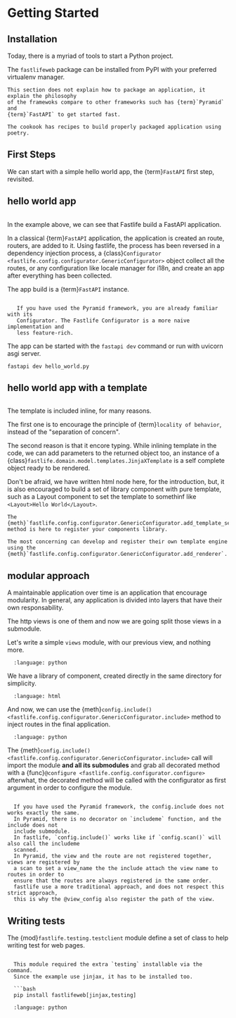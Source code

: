 # Getting Started

## Installation

Today, there is a myriad of tools to start a Python project.

The `fastlifeweb` package can be installed from PyPI with your preferred virtualenv
manager.

```{note}
This section does not explain how to package an application, it explain the philosophy
of the framewoks compare to other frameworks such has {term}`Pyramid` and
{term}`FastAPI` to get started fast.

The cookook has recipes to build properly packaged application using poetry.
```

## First Steps

We can start with a simple hello world app, the {term}`FastAPI` first step,
revisited.

## hello world app

```{literalinclude} examples/hello_world.py

```

In the example above, we can see that Fastlife build a FastAPI application.

In a classical {term}`FastAPI` application, the application is created an route, routers,
are added to it.
Using fastlife, the process has been reversed in a dependency injection process,
a {class}`Configurator <fastlife.config.configurator.GenericConfigurator>` object collect
all the routes, or any configuration like locale manager for i18n, and create
an app after everything has been collected.

The app build is a {term}`FastAPI` instance.

```{note}

   If you have used the Pyramid framework, you are already familiar with its
   Configurator. The Fastlife Configurator is a more naive implementation and
   less feature-rich.

```

The app can be started with the `fastapi dev` command or run with uvicorn asgi server.

```{code-block} bash
fastapi dev hello_world.py
```

## hello world app with a template

```{literalinclude} examples/hello_world_with_template.py

```

The template is included inline, for many reasons.

The first one is to encourage the principle of {term}`locality of behavior`, instead of
the "separation of concern".

The second reason is that it encore typing. While inlining template in the code,
we can add parameters to the returned object too, an instance of a
{class}`fastlife.domain.model.templates.JinjaXTemplate` is a self complete object
ready to be rendered.

Don't be afraid, we have written html node here, for the introduction, but,
it is also encouraged to build a set of library component with pure template,
such as a Layout component to set the template to somethinf like
`<Layout>Hello World</Layout>`.

```{note}
The {meth}`fastlife.config.configurator.GenericConfigurator.add_template_search_path`
method is here to register your components library.

The most concerning can develop and register their own template engine using the
{meth}`fastlife.config.configurator.GenericConfigurator.add_renderer`.
```

## modular approach

A maintainable application over time is an application that encourage modularity.
In general, any application is divided into layers that have their own responsability.

The http views is one of them and now we are going split those views in a submodule.

Let's write a simple `views` module, with our previous view, and nothing more.

```{literalinclude} examples/modular/views.py
  :language: python
```

We have a library of component, created directly in the same directory for simplicity.

```{literalinclude} examples/modular/Layout.jinja
  :language: html
```

And now, we can use the
{meth}`config.include() <fastlife.config.configurator.GenericConfigurator.include>`
method to inject routes in the final application.

```{literalinclude} examples/modular/entrypoint.py
  :language: python
```

The {meth}`config.include() <fastlife.config.configurator.GenericConfigurator.include>` call will
import the module **and all its submodules** and grab all decorated method with a
{func}`@configure <fastlife.config.configurator.configure>` afterwhat, the decorated method
will be called with the configurator as first argument in order to configure the module.

```{note}

  If you have used the Pyramid framework, the config.include does not works exactly the same.
  In Pyramid, there is no decorator on `includeme` function, and the include does not
  include submodule.
  In fastlife, `config.include()` works like if `config.scan()` will also call the includeme
  scanned.
  In Pyramid, the view and the route are not registered together, views are registered by
  a scan to set a view_name the the include attach the view name to routes in order to
  ensure that the routes are always registered in the same order.
  fastlife use a more traditional approach, and does not respect this strict approach,
  this is why the @view_config also register the path of the view.

```

## Writing tests

The {mod}`fastlife.testing.testclient` module define a set of class to help
writing test for web pages.

````{note}

  This module required the extra `testing` installable via the command.
  Since the example use jinjax, it has to be installed too.

  ```bash
  pip install fastlifeweb[jinjax,testing]

````

```{literalinclude} examples/modular/test_views.py
  :language: python
```
